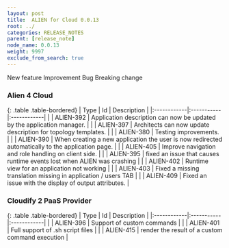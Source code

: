 ```yaml
---
layout: post
title:  ALIEN for Cloud 0.0.13
root: ../
categories: RELEASE_NOTES
parent: [release_note]
node_name: 0.0.13
weight: 9997
exclude_from_search: true
---
```





<i class="fa fa-plus text-success"></i> New feature <i class="fa fa-level-up text-primary"></i> Improvement  <i class="fa fa-bug text-danger"></i> Bug <i class="fa fa-exclamation-triangle text-warning"></i> Breaking change


### Alien 4 Cloud



  {: .table .table-bordered}
  | Type        | Id         | Description |
  |:------------|:-----------|:------------|
    |  <i class="fa fa-plus text-success"></i> | ALIEN-392 | Application description can now be updated by the application manager.  |
    |  <i class="fa fa-plus text-success"></i> | ALIEN-397 | Architects can now update description for topology templates.  |
        |  <i class="fa fa-level-up text-primary"></i> | ALIEN-380 | Testing improvements.  |
    |  <i class="fa fa-level-up text-primary"></i> | ALIEN-390 | When creating a new application the user is now redirected automatically to the application page.  |
    |  <i class="fa fa-level-up text-primary"></i> | ALIEN-405 | Improve navigation and role handling on client side.  |
      |  <i class="fa fa-bug text-danger"></i> | ALIEN-395 | fixed an issue that causes runtime events lost when ALIEN was crashing  |
    |  <i class="fa fa-bug text-danger"></i> | ALIEN-402 | Runtime view for an application not working  |
    |  <i class="fa fa-bug text-danger"></i> | ALIEN-403 | Fixed a missing translation missing in application / users TAB  |
    |  <i class="fa fa-bug text-danger"></i> | ALIEN-409 | Fixed an issue with the display of output attributes.  |
  


### Cloudify 2 PaaS Provider



  {: .table .table-bordered}
  | Type        | Id         | Description |
  |:------------|:-----------|:------------|
    |  <i class="fa fa-plus text-success"></i> | ALIEN-396 | Support of custom commands  |
    |  <i class="fa fa-plus text-success"></i> | ALIEN-401 | Full support of .sh script files  |
    |  <i class="fa fa-plus text-success"></i> | ALIEN-415 | render the result of a custom command execution  |
        

